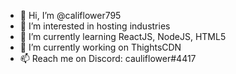 - 👋 Hi, I’m @califlower795
- 👀 I’m interested in hosting industries
- 🌱 I’m currently learning ReactJS, NodeJS, HTML5
- 💞️ I’m currently working on ThightsCDN
- 📫 Reach me on Discord: cauliflower#4417

<!---
califlower795/califlower795 is a ✨ special ✨ repository because its `README.md` (this file) appears on your GitHub profile.
You can click the Preview link to take a look at your changes.
--->
